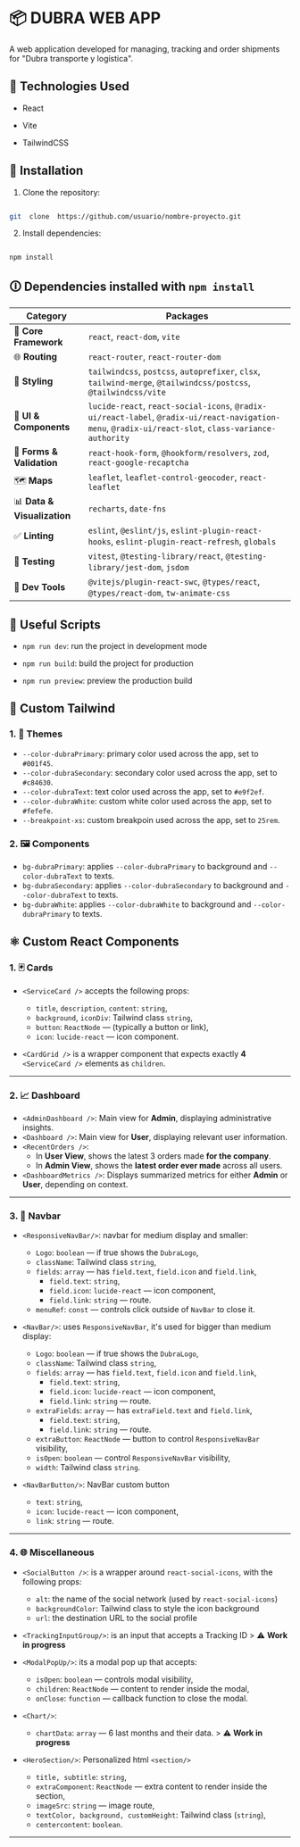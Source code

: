 
# 📦 DUBRA WEB APP

  

A web application developed for managing, tracking and order shipments for "Dubra transporte y logística".

  

## 🧪 Technologies Used

  

- React

- Vite

- TailwindCSS

  

## 🚀 Installation

  

1. Clone the repository:

  

```bash

git  clone  https://github.com/usuario/nombre-proyecto.git

```

  

2. Install dependencies:

  

```bash

npm install

```

## 🛈 Dependencies installed with `npm install`

| Category               | Packages                                                                                                                                       |
|-|-
| 🧠 **Core Framework**   | `react`, `react-dom`, `vite`                                                                                                 
| 🌐 **Routing**          | `react-router`, `react-router-dom`                                                                                                             
| 🎨 **Styling**          | `tailwindcss`, `postcss`, `autoprefixer`, `clsx`, `tailwind-merge`, `@tailwindcss/postcss`, `@tailwindcss/vite`                               |
| 🧩 **UI & Components**  | `lucide-react`, `react-social-icons`, `@radix-ui/react-label`, `@radix-ui/react-navigation-menu`, `@radix-ui/react-slot`, `class-variance-authority`               |
| 📝 **Forms & Validation** | `react-hook-form`, `@hookform/resolvers`, `zod`, `react-google-recaptcha`                                                              
| 🗺️ **Maps**             | `leaflet`, `leaflet-control-geocoder`, `react-leaflet`                                                                                        
| 📊 **Data & Visualization** | `recharts`, `date-fns`                                                                                                                                                                                                                               
| ✅ **Linting**           | `eslint`, `@eslint/js`, `eslint-plugin-react-hooks`, `eslint-plugin-react-refresh`, `globals`                                                |
| 🧪 **Testing**           | `vitest`, `@testing-library/react`, `@testing-library/jest-dom`, `jsdom`                                                                     
| 🧰 **Dev Tools**         | `@vitejs/plugin-react-swc`, `@types/react`, `@types/react-dom`, `tw-animate-css`|


## 📜 Useful Scripts

-   `npm run dev`: run the project in development mode
    
-   `npm run build`: build the project for production
    
-   `npm run preview`: preview the production build

## 🍃 Custom Tailwind
### 1. 🎨 Themes
- `--color-dubraPrimary`: primary color used across the app, set to `#001f45`.
-  `--color-dubraSecondary`: secondary color used across the app, set to `#c84630`.
-  `--color-dubraText`: text color used across the app, set to `#e9f2ef`.
- `--color-dubraWhite`: custom white color used across the app, set to `#fefefe`.
- `--breakpoint-xs`: custom breakpoin used across the app, set to `25rem`.

###  2. 🖼️ Components
- `bg-dubraPrimary`: applies `--color-dubraPrimary` to background and `--color-dubraText` to texts.
- `bg-dubraSecondary`: applies `--color-dubraSecondary` to background and `--color-dubraText` to texts.
- `bg-dubraWhite`: applies `--color-dubraWhite` to background and `--color-dubraPrimary` to texts.


## ⚛️ Custom React Components

### 1. 🃏 Cards

- `<ServiceCard />` accepts the following props:
  - `title`, `description`, `content`: `string`,
  - `background`, `iconDiv`: Tailwind class `string`,
  - `button`: `ReactNode` — (typically a button or link),
  - `icon`: `lucide-react` —  icon component.

- `<CardGrid />` is a wrapper component that expects exactly **4** `<ServiceCard />` elements as `children`.

---

### 2. 📈 Dashboard

- `<AdminDashboard />`: Main view for **Admin**, displaying administrative insights.
- `<Dashboard />`: Main view for **User**, displaying relevant user information.
- `<RecentOrders />`:  
  - In **User View**, shows the latest 3 orders made **for the company**.  
  - In **Admin View**, shows the **latest order ever made** across all users.
- `<DashboardMetrics />`: Displays summarized metrics for either **Admin** or **User**, depending on context.

---

### 3. 🧭 Navbar
- `<ResponsiveNavBar/>`: navbar for medium display and smaller:
	- `Logo`: `boolean` — if true shows the `DubraLogo`,
	- `className`: Tailwind class `string`,
	- `fields`: `array` — has `field.text`, `field.icon` and `field.link`,
		-  `field.text`: `string`,
		- `field.icon`: `lucide-react` —  icon component,
		- `field.link`: `string` —  route.
	- `menuRef`: `const` — controls click outside of `NavBar` to close it. 

- `<NavBar/>`: uses `ResponsiveNavBar`, it's used for bigger than medium display:
	- `Logo`: `boolean` — if true shows the `DubraLogo`, 
	- `className`: Tailwind class `string`,
	- `fields`: `array` — has `field.text`, `field.icon` and `field.link`,
		-  `field.text`: `string`,
		- `field.icon`: `lucide-react` —  icon component,
		- `field.link`: `string` —  route.
	- `extraFields`: `array` — has `extraField.text` and `field.link`,
		-  `field.text`: `string`,
		- `field.link`: `string` —  route.
	- `extraButton`: `ReactNode` — button to control `ResponsiveNavBar` visibility,
	- `isOpen`: `boolean` — control `ResponsiveNavBar` visibility,
	- `width`: Tailwind class `string`.
	
- `<NavBarButton/>`: NavBar custom button
	- `text`: `string`,
	- `icon`: `lucide-react` —  icon component,
	- `link`: `string` —  route.

---

### 4. 🌐 Miscellaneous

- `<SocialButton />`: is a wrapper around `react-social-icons`, with the following props:
  - `alt`: the name of the social network (used by `react-social-icons`)
  - `backgroundColor`: Tailwind class to style the icon background
  - `url`: the destination URL to the social profile

- `<TrackingInputGroup/>`: is an input that accepts a Tracking ID
		 > ⚠️ **Work in progress**
		 
- `<ModalPopUp/>`: its a modal pop up that accepts:
  - `isOpen`: `boolean` — controls modal visibility,
  - `children`: `ReactNode` — content to render inside the modal,
  - `onClose`: `function` — callback function to close the modal.

- `<Chart/>`: 
	- `chartData`: `array` — 6 last months and their data.
	      > ⚠️ **Work in progress**

- `<HeroSection/>`: Personalized html `<section/>`
	- `title, subtitle`: `string`,
	- `extraComponent`: `ReactNode` — extra content to render inside the section,
	- `imageSrc`: `string` — image route,
	- `textColor, background, customHeight`: Tailwind class (`string`),
	- `centercontent`: `boolean`.
---
	 

